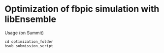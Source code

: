 # Optimization of fbpic simulation with libEnsemble

Usage (on Summit)
```
cd optimization_folder
bsub submission_script
```
